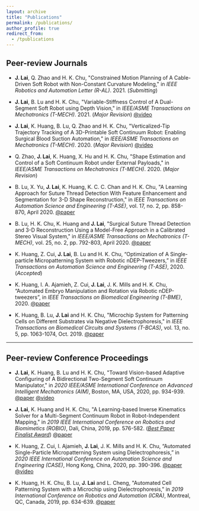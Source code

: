 ```yaml
---
layout: archive
title: "Publications"
permalink: /publications/
author_profile: true
redirect_from:
  - /tpublications
---
```




## Peer-review Journals

* **J. Lai**, Q. Zhao and H. K. Chu, "Constrained Motion Planning of A Cable-Driven Soft Robot with Non-Constant Curvature Modeling," in _IEEE Robotics and Automation Letter (R-AL)_. 2021. (_Submitting_)

* **J. Lai**, B. Lu and H. K. Chu, "Variable-Stiffness Control of A Dual-Segment Soft Robot using Depth Vision," in _IEEE/ASME Transactions on Mechatronics (T-MECH)_. 2021. (_Major Revision_) [@video](https://youtu.be/QMHYsExF1JE)

* **J. Lai**, K. Huang, B. Lu, Q. Zhao and H. K. Chu, "Verticalized-Tip Trajectory Tracking of A 3D-Printable Soft Continuum Robot: Enabling Surgical Blood Suction Automation," in _IEEE/ASME Transactions on Mechatronics (T-MECH)_. 2020. (_Major Revision_) [@video]({https://youtu.be/_5zb7vnvwkA})

*  Q. Zhao, **J. Lai**, K. Huang, X. Hu and H. K. Chu, "Shape Estimation and Control of a Soft Continuum Robot under External Payloads," in _IEEE/ASME Transactions on Mechatronics (T-MECH)_. 2020. (_Major Revision_)

* B. Lu, X. Yu, **J. Lai**, K. Huang, K. C. C. Chan and H. K. Chu, "A Learning Approach for Suture Thread Detection With Feature Enhancement and Segmentation for 3-D Shape Reconstruction," in _IEEE Transactions on Automation Science and Engineering (T-ASE)_, vol. 17, no. 2, pp. 858-870, April 2020. [@paper](https://ieeexplore.ieee.org/document/8913674)

* B. Lu, H. K. Chu, K. Huang and **J. Lai**, "Surgical Suture Thread Detection and 3-D Reconstruction Using a Model-Free Approach in a Calibrated Stereo Visual System," in _IEEE/ASME Transactions on Mechatronics (T-MECH)_, vol. 25, no. 2, pp. 792-803, April 2020. [@paper](https://ieeexplore.ieee.org/document/8845606)

* K. Huang, Z. Cui, **J. Lai**, B. Lu and H. K. Chu, “Optimization of A Single-particle Micropatterning System with Robotic nDEP-Tweezers,” in _IEEE Transactions on Automation Science and Engineering (T-ASE)_, 2020. (_Accepted_)

* K. Huang, I. A. Ajamieh, Z. Cui, **J. Lai**, J. K. Mills and H. K. Chu, “Automated Embryo Manipulation and Rotation via Robotic nDEP-tweezers”, in _IEEE Transactions on Biomedical Engineering (T-BME)_, 2020. [@paper](https://ieeexplore.ieee.org/document/9224187?denied=)

* K. Huang, B. Lu, **J. Lai** and H. K. Chu, "Microchip System for Patterning Cells on Different Substrates via Negative Dielectrophoresis," in _IEEE Transactions on Biomedical Circuits and Systems (T-BCAS)_, vol. 13, no. 5, pp. 1063-1074, Oct. 2019. [@paper](https://ieeexplore.ieee.org/document/8818352)




---

## Peer-review Conference Proceedings 

* **J. Lai**, K. Huang, B. Lu and H. K. Chu, "Toward Vision-based Adaptive Configuring of A Bidirectional Two-Segment Soft Continuum Manipulator," in _2020 IEEE/ASME International Conference on Advanced Intelligent Mechatronics (AIM)_, Boston, MA, USA, 2020, pp. 934-939. [@paper](https://ieeexplore.ieee.org/document/9158975) [@video](https://youtu.be/_yy3LjOx5cc) 

* **J. Lai**, K. Huang and H. K. Chu, "A Learning-based Inverse Kinematics Solver for a Multi-Segment Continuum Robot in Robot-Independent Mapping," in _2019 IEEE International Conference on Robotics and Biomimetics (ROBIO)_, Dali, China, 2019, pp. 576-582. ([_Best Paper Finalist Award_](https://www.polyu.edu.hk/me/me-phd-student-awarded-best-paper-finalist-in-robio-2019/)) [@paper](https://ieeexplore.ieee.org/document/8961669)

* K. Huang, Z. Cui, I. Ajamieh, **J. Lai**, J. K. Mills and H. K. Chu, “Automated Single-Particle Micropatterning System using Dielectrophoresis,” in _2020 IEEE International Conference on Automation Science and Engineering (CASE)_, Hong Kong, China, 2020, pp. 390-396. [@paper](https://ieeexplore.ieee.org/abstract/document/9216820) [@video](https://youtu.be/EQhd-nqbMF0)

* K. Huang, H. K. Chu, B. Lu, **J. Lai** and L. Cheng, "Automated Cell Patterning System with a Microchip using Dielectrophoresis," in _2019 International Conference on Robotics and Automation (ICRA)_, Montreal, QC, Canada, 2019, pp. 634-639. [@paper](https://ieeexplore.ieee.org/document/8794177)



